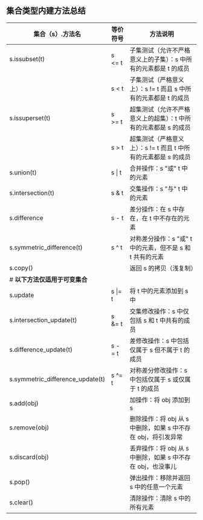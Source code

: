 

## **集合类型内建方法总结**



| **集合（s）.方法名**             | **等价符号** | **方法说明**                                                 |
| -------------------------------- | ------------ | ------------------------------------------------------------ |
| s.issubset(t)                    | s <= t       | 子集测试（允许不严格意义上的子集）：s 中所有的元素都是 t 的成员 |
|                                  | s < t        | 子集测试（严格意义上）：s != t 而且 s 中所有的元素都是 t 的成员 |
| s.issuperset(t)                  | s >= t       | 超集测试（允许不严格意义上的超集）：t 中所有的元素都是 s 的成员 |
|                                  | s > t        | 超集测试（严格意义上）：s != t 而且 t 中所有的元素都是 s 的成员 |
| s.union(t)                       | s \| t       | 合并操作：s "或" t 中的元素                                  |
| s.intersection(t)                | s & t        | 交集操作：s "与" t 中的元素                                  |
| s.difference                     | s - t        | 差分操作：在 s 中存在，在 t 中不存在的元素                   |
| s.symmetric_difference(t)        | s ^ t        | 对称差分操作：s "或" t 中的元素，但不是 s 和 t 共有的元素    |
| s.copy()                         |              | 返回 s 的拷贝（浅复制）                                      |
| # **以下方法仅适用于可变集合**   |              |                                                              |
| s.update                         | s \|= t      | 将 t 中的元素添加到 s 中                                     |
| s.intersection_update(t)         | s &= t       | 交集修改操作：s 中仅包括 s 和 t 中共有的成员                 |
| s.difference_update(t)           | s -= t       | 差修改操作：s 中包括仅属于 s 但不属于 t 的成员               |
| s.symmetric_difference_update(t) | s ^= t       | 对称差分修改操作：s 中包括仅属于 s 或仅属于 t 的成员         |
| s.add(obj)                       |              | 加操作：将 obj 添加到 s                                      |
| s.remove(obj)                    |              | 删除操作：将 obj 从 s 中删除，如果 s 中不存在 obj，将引发异常 |
| s.discard(obj)                   |              | 丢弃操作：将 obj 从 s 中删除，如果 s 中不存在 obj，也没事儿  |
| s.pop()                          |              | 弹出操作：移除并返回 s 中的任意一个元素                      |
| s.clear()                        |              | 清除操作：清除 s 中的所有元素                                |



 

 